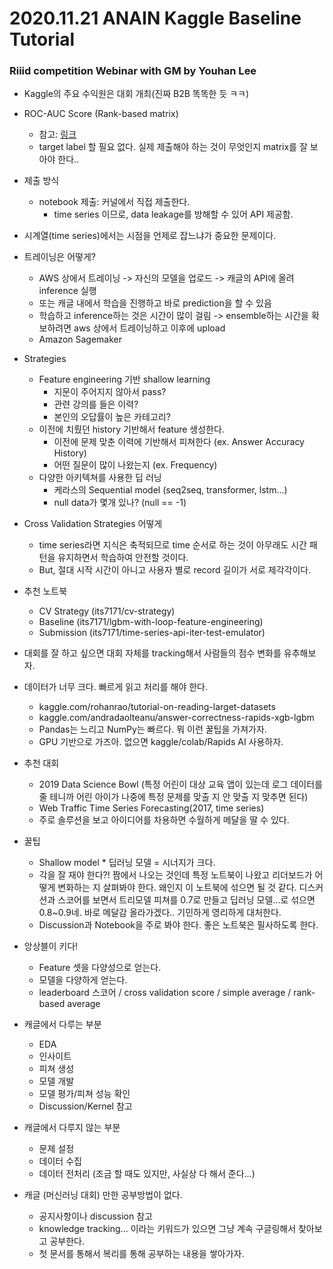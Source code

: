 # 2020.11.21 ANAIN Kaggle Baseline Tutorial 

### Riiid competition Webinar with GM by Youhan Lee

* Kaggle의 주요 수익원은 대회 개최(진짜 B2B 똑똑한 듯 ㅋㅋ) 
* ROC-AUC Score (Rank-based matrix)
  * 참고: [링크](https://m.blog.naver.com/PostView.nhn?blogId=sw4r&logNo=221015817276&proxyReferer=https:%2F%2Fwww.google.com%2F)
  * target label 할 필요 없다. 실제 제출해야 하는 것이 무엇인지 matrix를 잘 보아야 한다..
* 제출 방식
  * notebook 제출: 커널에서 직접 제출한다.
    * time series 이므로, data leakage를 방해할 수 있어 API 제공함.

* 시계열(time series)에서는 시점을 언제로 잡느냐가 중요한 문제이다.
* 트레이닝은 어떻게?
  * AWS 상에서 트레이닝 -> 자신의 모델을 업로드 -> 캐글의 API에 올려 inference 실행
  * 또는 캐글 내에서 학습을 진행하고 바로 prediction을 할 수 있음
  * 학습하고 inference하는 것은 시간이 많이 걸림 -> ensemble하는 시간을 확보하려면 aws 상에서 트레이닝하고 이후에 upload
  * Amazon Sagemaker
* Strategies
  * Feature engineering 기반 shallow learning
    * 지문이 주어지지 않아서 pass?
    * 관련 강의를 들은 이력?
    * 본인의 오답률이 높은 카테고리?
  * 이전에 치뤘던 history 기반해서 feature 생성한다.
    * 이전에 문제 맞춘 이력에 기반해서 피쳐한다 (ex. Answer Accuracy History)
    * 어떤 질문이 많이 나왔는지 (ex. Frequency)
  * 다양한 아키텍쳐를 사용한 딥 러닝
    * 케라스의 Sequential model (seq2seq, transformer, lstm...)
    * null data가 몇개 있나? (null == -1)

* Cross Validation Strategies 어떻게
  * time series라면 지식은 축적되므로 time 순서로 하는 것이 아무래도 시간 패턴을 유지하면서 학습하여 안전할 것이다.
  * But, 절대 시작 시간이 아니고 사용자 별로 record 길이가 서로 제각각이다.
* 추천 노트북
  * CV Strategy (its7171/cv-strategy)
  * Baseline (its7171/lgbm-with-loop-feature-engineering)
  * Submission (its7171/time-series-api-iter-test-emulator)
* 대회를 잘 하고 싶으면 대회 자체를 tracking해서 사람들의 점수 변화를 유추해보자.
* 데이터가 너무 크다. 빠르게 읽고 처리를 해야 한다.
  * kaggle.com/rohanrao/tutorial-on-reading-larget-datasets
  * kaggle.com/andradaolteanu/answer-correctness-rapids-xgb-lgbm
  * Pandas는 느리고 NumPy는 빠르다. 뭐 이런 꿀팁을 가져가자.
  * GPU 기반으로 가즈아. 없으면 kaggle/colab/Rapids AI 사용하자.

* 추천 대회
  * 2019 Data Science Bowl (특정 어린이 대상 교육 앱이 있는데 로그 데이터를 줄 테니까 어린 아이가 나중에 특정 문제를 맞출 지 안 맞출 지 맞추면 된다)
  * Web Traffic Time Series Forecasting(2017, time series)
  * 주로 솔루션을 보고 아이디어를 차용하면 수월하게 메달을 딸 수 있다.
* 꿀팁
  * Shallow model * 딥러닝 모델 = 시너지가 크다.
  * 각을 잘 재야 한다?! 짬에서 나오는 것인데 특정 노트북이 나왔고 리더보드가 어떻게 변화하는 지 살펴봐야 한다. 왜인지 이 노트북에 섞으면 될 것 같다. 디스커션과 스코어를 보면서 트리모델 피쳐를 0.7로 만들고 딥러닝 모델...로 섞으면 0.8~0.9네. 바로 메달감 올라가겠다.. 기민하게 영리하게 대처한다.
  * Discussion과 Notebook을 주로 봐야 한다. 좋은 노트북은 필사하도록 한다.
* 앙상블이 키다!
  * Feature 셋을 다양성으로 얻는다.
  * 모델을 다양하게 얻는다.
  * leaderboard 스코어 / cross validation score / simple average / rank-based average
* 캐글에서 다루는 부분
  * EDA
  * 인사이트
  * 피쳐 생성
  * 모델 개발
  * 모델 평가/피쳐 성능 확인
  * Discussion/Kernel 참고
* 캐글에서 다루지 않는 부분
  * 문제 설정
  * 데이터 수집
  * 데이터 전처리 (조금 할 때도 있지만, 사실상 다 해서 준다...)
* 캐글 (머신러닝 대회) 만한 공부방법이 없다.
  * 공지사항이나 discussion 참고
  * knowledge tracking... 이라는 키워드가 있으면 그냥 계속 구글링해서 찾아보고 공부한다.
  * 첫 문서를 통해서 복리를 통해 공부하는 내용을 쌓아가자.